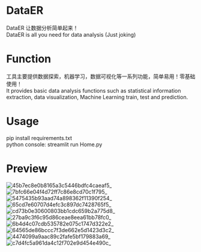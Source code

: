 # DataER
DataER 让数据分析简单起来！  
DataER is all you need for data analysis (Just joking)

# Function
工具主要提供数据探索，机器学习，数据可视化等一系列功能，简单易用！零基础使用！  
It provides basic data analysis functions such as statistical information extraction, data visualization, Machine Learning train, test and prediction.

# Usage
pip install requirements.txt  
python console: streamlit run Home.py


# Preview
![45b7ec8e0b8165a3c5446bdfc4caeaf5_](https://github.com/ChinaFakeOrange/DataER/assets/77980690/20df90fa-9de3-4b0c-ad0f-756725f00dde)
![7bfc66e04f4d72ff7c86e8cd70c1f795_](https://github.com/ChinaFakeOrange/DataER/assets/77980690/4900d27b-33ed-47a3-bb3a-227d16fd751b)
![5475435b93aad74a898362f11390f254_](https://github.com/ChinaFakeOrange/DataER/assets/77980690/6b046c03-dd7b-43a1-b7df-7c6d4b8e97af)
![65cd7e60707d4efc3c897dc7428765f5_](https://github.com/ChinaFakeOrange/DataER/assets/77980690/e884eefb-ab9f-4a5e-ac34-92fb9aedfaa7)
![cd73b0e30600803bb1cdc659b2a775d8_](https://github.com/ChinaFakeOrange/DataER/assets/77980690/838ca768-a689-4323-a910-f94741b6c812)
![27ba9c3f6c95d86ceae8eea61bb78fc0_](https://github.com/ChinaFakeOrange/DataER/assets/77980690/6026c9c7-08ac-477f-9166-bc9b4caf5495)
![6b4d4c07cdb535782e075c1747d322e2_](https://github.com/ChinaFakeOrange/DataER/assets/77980690/24351956-9d32-4e67-82cc-2891e6091934)
![64565de86bccc7f3de662e5d1423d3c2_](https://github.com/ChinaFakeOrange/DataER/assets/77980690/2b4a36cc-a1b3-4f99-aa05-3bc0c870deab)
![4474099a9aac89c2fafe5bf179883a69_](https://github.com/ChinaFakeOrange/DataER/assets/77980690/87543340-72d8-445a-bd9f-ae1b341eca7c)
![c7d4fc5a961da4c12f702e9d454e490c_](https://github.com/ChinaFakeOrange/DataER/assets/77980690/cc51b7e7-f7a7-46f9-96d2-a4972443107e)

